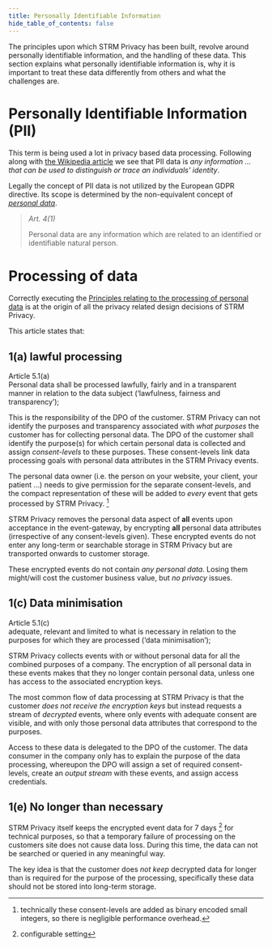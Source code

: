 ```yaml
---
title: Personally Identifiable Information
hide_table_of_contents: false
---
```


The principles upon which STRM Privacy has been built, revolve around personally identifiable information,
and the handling of these data. This section explains what personally identifiable information is, why
it is important to treat these data differently from others and what the challenges are.

# Personally Identifiable Information (PII)

This term is being used a lot in privacy based data processing.
Following along with [the Wikipedia article](https://en.wikipedia.org/wiki/Personal_data) we see that PII
data is *any information … that can be used to distinguish or trace an individuals' identity*.

Legally the concept of PII data is not utilized by the European GDPR
directive. Its scope is determined by the non-equivalent concept of
[*personal
data*](https://eur-lex.europa.eu/legal-content/EN/TXT/HTML/?uri=CELEX:32016R0679&qid=1620048611044&from=EN#d1e1489-1-1).

> _Art. 4(1)_
>
> Personal data are any information which are related to an identified or
> identifiable natural person.

# Processing of data

Correctly executing
the [Principles relating to the processing of personal data](https://eur-lex.europa.eu/legal-content/EN/TXT/HTML/?uri=CELEX:32016R0679&qid=1620048611044&from=EN#d1e1807-1-1)
is at the origin of all the privacy related design decisions of STRM
Privacy.

This article states that:

## 1(a) lawful processing

Article 5.1(a)  
Personal data shall be processed lawfully, fairly and in a transparent
manner in relation to the data subject (‘lawfulness, fairness and
transparency’);

This is the responsibility of the DPO of the customer. STRM Privacy can
not identify the purposes and transparency associated with *what
purposes* the customer has for collecting personal data. The DPO of the
customer shall identify the purpose(s) for which certain personal data
is collected and assign *consent-levels* to these purposes. These
consent-levels link data processing goals with personal data attributes
in the STRM Privacy events.

The personal data owner (i.e. the person on your website, your client,
your patient …) needs to give permission for the separate
consent-levels, and the compact representation of these will be added to
*every* event that gets processed by STRM Privacy. [^1]

STRM Privacy removes the personal data aspect of **all** events upon
acceptance in the event-gateway, by encrypting **all** personal data
attributes (irrespective of any consent-levels given). These encrypted
events do not enter any long-term or searchable storage in STRM Privacy
but are transported onwards to customer storage.

These encrypted events do not contain *any personal data*. Losing them
might/will cost the customer business value, but *no privacy* issues.

## 1(c) Data minimisation

Article 5.1(c)  
adequate, relevant and limited to what is necessary in relation to the
purposes for which they are processed (‘data minimisation’);

STRM Privacy collects events with or without personal data for all the
combined purposes of a company. The encryption of all personal data in
these events makes that they no longer contain personal data, unless one
has access to the associated encryption keys.

The most common flow of data processing at STRM Privacy is that the
customer *does not receive the encryption keys* but instead requests a
stream of *decrypted* events, where only events with adequate consent
are visible, and with only those personal data attributes that
correspond to the purposes.

Access to these data is delegated to the DPO of the customer. The data
consumer in the company only has to explain the purpose of the data
processing, whereupon the DPO will assign a set of required
consent-levels, create an *output stream* with these events, and assign
access credentials.

## 1(e) No longer than necessary

STRM Privacy itself keeps the encrypted event data for 7 days [^2] for
technical purposes, so that a temporary failure of processing on the
customers site does not cause data loss. During this time, the data can
not be searched or queried in any meaningful way.

The key idea is that the customer does *not keep* decrypted data for
longer than is required for the purpose of the processing, specifically
these data should not be stored into long-term storage.

[^1]: technically these consent-levels are added as binary encoded small
integers, so there is negligible performance overhead.

[^2]: configurable setting
